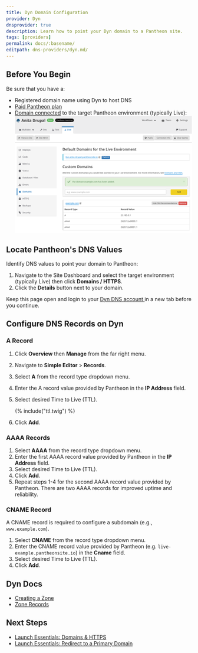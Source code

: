 ```yaml
---
title: Dyn Domain Configuration
provider: Dyn
dnsprovider: true
description: Learn how to point your Dyn domain to a Pantheon site.
tags: [providers]
permalink: docs/:basename/
editpath: dns-providers/dyn.md/
---
```

## Before You Begin
Be sure that you have a:


- Registered domain name using Dyn to host DNS
- [Paid Pantheon plan](/docs/guides/launch/plans/)
- [Domain connected](/docs/guides/launch/domains/) to the target Pantheon environment (typically Live):
 ![Domains / HTTPS**.](/source/docs/assets/images/dashboard/domain-added.png)

## Locate Pantheon's DNS Values
Identify DNS values to point your domain to Pantheon:

1. Navigate to the Site Dashboard and select the target environment (typically <span class="glyphicons glyphicons-cardio"></span> Live) then click **<span class="glyphicons glyphicons-global"></span> Domains / HTTPS**.
2. Click the **Details** button next to your domain.

Keep this page open and login to your <a href="https://portal.dynect.net/login/" target="blank">Dyn DNS account <span class="glyphicons glyphicons-new-window-alt"></span></a> in a new tab before you continue.

## Configure DNS Records on Dyn
### A Record
1. Click **Overview** then **Manage** from the far right menu.
2. Navigate to **Simple Editor** > **Records**.
3. Select **A** from the record type dropdown menu.
4. Enter the A record value provided by Pantheon in the **IP Address** field.
5. Select desired Time to Live (TTL).

    {% include("ttl.twig") %}

6. Click **Add**.

### AAAA Records
1. Select **AAAA** from the record type dropdown menu.
2. Enter the first AAAA record value provided by Pantheon in the **IP Address** field.
3. Select desired Time to Live (TTL).
4. Click **Add**.
5. Repeat steps 1-4 for the second AAAA record value provided by Pantheon. There are two AAAA records for improved uptime and reliability.

### CNAME Record
A CNAME record is required to configure a subdomain (e.g., `www.example.com`).

1. Select **CNAME** from the record type dropdown menu.
2. Enter the CNAME record value provided by Pantheon (e.g. `live-example.pantheonsite.io`) in the **Cname** field.
3. Select desired Time to Live (TTL).
4. Click **Add**.

## Dyn Docs

* <a href="https://help.dyn.com/creating-a-zone/" target="blank">Creating a Zone <span class="glyphicons glyphicons-new-window-alt"></span></a>
* <a href="https://help.dyn.com/zone-records/" target="blank">Zone Records <span class="glyphicons glyphicons-new-window-alt"></span></a>

## Next Steps

* [Launch Essentials: Domains & HTTPS](/docs/guides/launch/domains/)
* [Launch Essentials: Redirect to a Primary Domain](/docs/guides/launch/redirects/)
